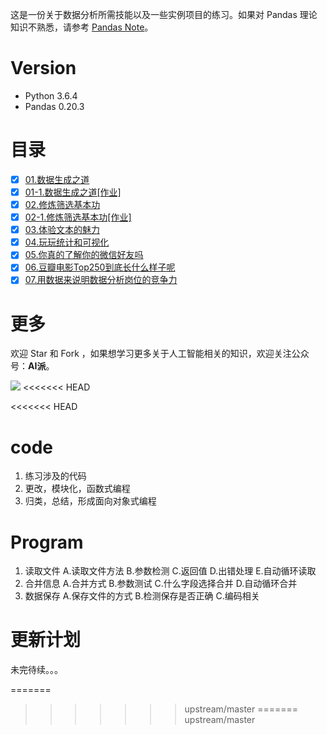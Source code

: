 这是一份关于数据分析所需技能以及一些实例项目的练习。如果对 Pandas 理论知识不熟悉，请参考 [Pandas Note](https://github.com/wangwei-tongxue/pandas_note)。

# Version

- Python 3.6.4
- Pandas 0.20.3

# 目录

- [x] [01.数据生成之道](notebook/01-数据生成之道.ipynb)
- [x] [01-1.数据生成之道[作业]](notebook/01-数据生成之道（作业）.ipynb)
- [x] [02.修炼筛选基本功](notebook/02-修炼筛选基本功.ipynb)
- [x] [02-1.修炼筛选基本功[作业]](notebook/02-修炼筛选基本功（作业）.ipynb)
- [x] [03.体验文本的魅力](notebook/03-体验文本的魅力.ipynb)
- [x] [04.玩玩统计和可视化](notebook/04-玩玩统计和可视化.ipynb)
- [x] [05.你真的了解你的微信好友吗](notebook/05-你真的了解你的微信好友吗.ipynb)
- [x] [06.豆瓣电影Top250到底长什么样子呢](notebook/06-豆瓣电影Top250到底长什么样子呢.ipynb)
- [x] [07.用数据来说明数据分析岗位的竞争力](notebook/07-用数据来说明数据分析岗位的竞争力.ipynb)

# 更多

欢迎 Star 和 Fork ，如果想学习更多关于人工智能相关的知识，欢迎关注公众号：**AI派**。

![](image/公众号—AI派.jpg)
<<<<<<< HEAD

<<<<<<< HEAD
# code
1. 练习涉及的代码
2. 更改，模块化，函数式编程
3. 归类，总结，形成面向对象式编程

# Program
1. 读取文件
A.读取文件方法 B.参数检测 C.返回值 D.出错处理 E.自动循环读取
2. 合并信息
A.合并方式  B.参数测试  C.什么字段选择合并 D.自动循环合并
3. 数据保存
A.保存文件的方式 B.检测保存是否正确 C.编码相关

# 更新计划
未完待续。。。


=======
>>>>>>> upstream/master
=======
>>>>>>> upstream/master
